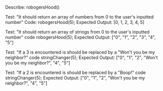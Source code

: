Describe: robogersHood()

Test: "It should return an array of numbers from 0 to the user's inputted number"
Code: robogersHood(5);
Expected Output: [0, 1, 2, 3, 4, 5]

Test: "It should return an array of strings from 0 to the user's inputted number"
code robogersHood(5);
Expected Output: ["0", "1", "2", "3", "4", "5"]

Test: "If a 3 is encountered is should be replaced by a  "Won't you be my neighbor?"
code stringChanger(5);
Expected Output: ["0", "1", "2", "Won't you be my neighbor?", "4", "5"]

Test: "If a 2 is encountered is should be replaced by a  "Boop!"
code stringChanger(5);
Expected Output: ["0", "1", "2", "Won't you be my neighbor?", "4", "5"]